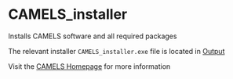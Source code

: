 # CAMELS_installer
Installs CAMELS software and all required packages

The relevant installer `CAMELS_installer.exe` file is located in [Output](/Output/)

Visit the [CAMELS Homepage](https://fau-lap.github.io/CAMELS/) for more information
